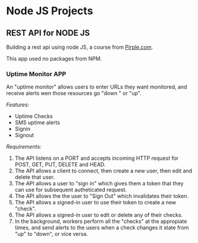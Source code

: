 # Node JS Projects

## REST API for NODE JS

Building a rest api using node JS, a course from [Pirple.com](pirple.com).

This app used no packages from NPM.

### Uptime Monitor APP

An "uptime monitor" allows users to enter URLs they want monitored, and receive alerts wen those resources go "down " or "up".

*Features:*


- Uptime Checks
- SMS uptime alerts
- Signin
- Signout


*Requirements:*

1. The API listens on a PORT and accepts incoming HTTP request for POST, GET, PUT, DELETE and HEAD.
2. The API allows a client to connect, then create a new user, then edit and delete that user.
3. The API allows a user to "sign in" which gives them a token that they can use for subsequent autheticated request.
4. The API allows the the user to "Sign Out" which invalidates their token.
5. The API allows a signed-in user to use their token to create a new "check".
6. The API allows a signed-in user to edit or delete any of their checks.
7. In the background, workers perform all the "checks" at the appropiate times, and send alerts to the users when a check changes it state from "up" to "down", or vice versa.
